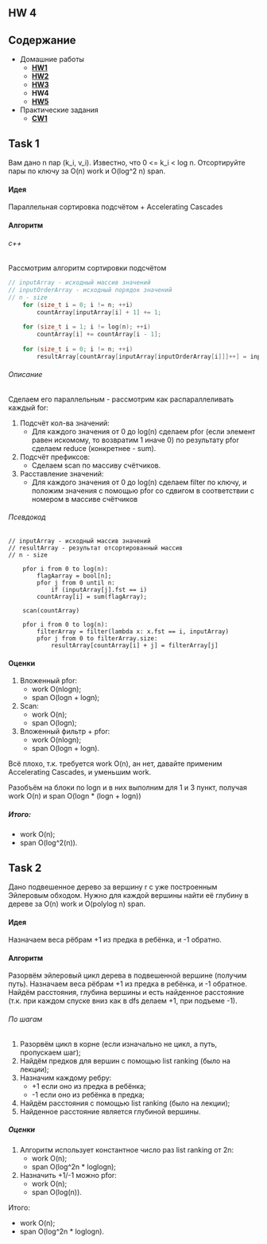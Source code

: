 ## HW 4

## Содержание

* Домашние работы
    * [**HW1**](./../HW1/README.md)
    * [**HW2**](./../HW2/README.md)
    * [**HW3**](./../HW3/README.md)
    * **HW4**
    * [**HW5**](./../HW5/README.md)
* Практические задания
    * [**CW1**](./../CW1/README.md)

## Task 1

Вам дано n пар (k_i, v_i). Известно, что 0 <= k_i < log n. Отсортируйте пары по ключу за O(n) work и O(log^2 n) span.

#### Идея

Параллельная сортировка подсчётом + Accelerating Cascades

#### Алгоритм

###### c++

Рассмотрим алгоритм сортировки подсчётом

```c++
// inputArray - исходный массив значений
// inputOrderArray - исходный порядок значений
// n - size
	for (size_t i = 0; i != n; ++i)
		countArray[inputArray[i] + 1] += 1;
		
	for (size_t i = 1; i != log(n); ++i)
		countArray[i] += countArray[i - 1];
		
	for (size_t i = 0; i != n; ++i)
		resultArray[countArray[inputArray[inputOrderArray[i]]]++] = inputOrderArray[i];
```

###### Описание

Сделаем его параллельным - рассмотрим как распараллеливать каждый for:

1. Подсчёт кол-ва значений:
    * Для каждого значения от 0 до log(n) сделаем pfor (если элемент равен искомому, то возвратим 1 иначе 0) по
      результату pfor сделаем reduce (конкретнее - sum).
2. Подсчёт префиксов:
    * Сделаем scan по массиву счётчиков.
3. Расставление значений:
    * Для каждого значения от 0 до log(n) сделаем filter по ключу, и положим значения с помощью pfor со сдвигом в
      соответствии с номером в массиве счётчиков

###### Псевдокод

```
// inputArray - исходный массив значений
// resultArray - результат отсортированный массив
// n - size

	pfor i from 0 to log(n):
	    flagAarray = bool[n];
	    pfor j from 0 until n:
	        if (inputArray[j].fst == i)
	    countArray[i] = sum(flagArray);
		
	scan(countArray)
	
	pfor i from 0 to log(n):
	    filterArray = filter(lambda x: x.fst == i, inputArray)
	    pfor j from 0 to filterArray.size:
	        resultArray[countArray[i] + j] = filterArray[j]
```

#### Оценки

1. Вложенный pfor:
    * work O(nlogn);
    * span O(logn + logn);
2. Scan:
    * work O(n);
    * span O(logn);
3. Вложенный фильтр + pfor:
    * work O(nlogn);
    * span O(logn + logn).

Всё плохо, т.к. требуется work O(n), ан нет, давайте применим Accelerating Cascades, и уменьшим work.

Разобъём на блоки по logn и в них выполним для 1 и 3 пункт, получая work O(n) и span O(logn * (logn + logn))

##### Итого:

* work O(n);
* span O(log^2(n)).

## Task 2

Дано подвешенное дерево за вершину r с уже построенным Эйлеровым обходом. Нужно для каждой вершины найти её глубину в
дереве за O(n) work и O(polylog n) span.

#### Идея

Назначаем веса рёбрам +1 из предка в ребёнка, и -1 обратно.

#### Алгоритм

Разорвём эйлеровый цикл дерева в подвешенной вершине (получим путь). Назначаем веса рёбрам +1 из предка в ребёнка, и -1
обратное. Найдём расстояния, глубина вершины и есть найденное расстояние (т.к. при каждом спуске вниз как в dfs делаем
+1, при подъеме -1).

###### По шагам

1. Разорвём цикл в корне (если изначально не цикл, а путь, пропускаем шаг);
2. Найдём предков для вершин с помощью list ranking (было на лекции);
3. Назначим каждому ребру:
    * +1 если оно из предка в ребёнка;
    * -1 если оно из ребёнка в предка;
4. Найдём расстояния с помощью list ranking (было на лекции);
5. Найденное расстояние является глубиной вершины.

##### Оценки

1. Алгоритм использует константное число раз list ranking от 2n:
    * work O(n);
    * span O(log^2n * loglogn);
2. Назначить +1/-1 можно pfor:
    * work O(n);
    * span O(log(n)).

Итого:

* work O(n);
* span O(log^2n * loglogn).